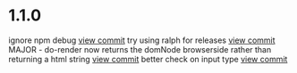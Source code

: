 

# 1.1.0

ignore npm debug [view commit](http://github.com/$3/$4/commit/17fc990d0e0269f8dd2ce085161d0d53886565a7)
try using ralph for releases [view commit](http://github.com/$3/$4/commit/f362596d3b79f8e477d2826bc33f0f83119c4c57)
MAJOR - do-render now returns the domNode browserside rather than returning a html string [view commit](http://github.com/$3/$4/commit/e68a68c34a572ddf2bcc7a39121a387a908ceb60)
better check on input type [view commit](http://github.com/$3/$4/commit/317dad8453ee8da2284ed43c5de5d4f5210f6f76)


